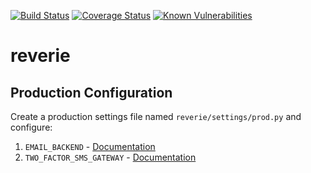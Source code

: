 [![Build Status](https://travis-ci.org/oneirism/reverie.svg?branch=master)](https://travis-ci.org/oneirism/reverie)
[![Coverage Status](https://coveralls.io/repos/github/oneirism/reverie/badge.svg)](https://coveralls.io/github/oneirism/reverie)
[![Known Vulnerabilities](https://snyk.io/test/github/oneirism/reverie/badge.svg?targetFile=requirements.txt)](https://snyk.io/test/github/oneirism/reverie?targetFile=requirements.txt)


# reverie

## Production Configuration

Create a production settings file named `reverie/settings/prod.py` and configure:

1. `EMAIL_BACKEND` - [Documentation](https://docs.djangoproject.com/en/2.0/topics/email/#topic-email-backends)
1. `TWO_FACTOR_SMS_GATEWAY` - [Documentation](http://django-two-factor-auth.readthedocs.io/en/stable/configuration.html#twilio-gateway)
